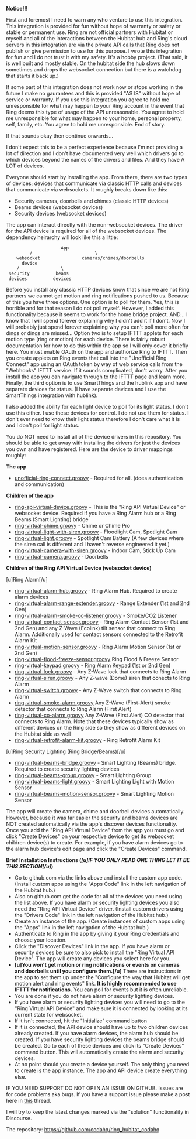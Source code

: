 **Notice!!!** 

First and foremost I need to warn any who venture to use this integration.  This integration is provided for fun without hope of warranty or safety or stable or permanent use. Ring are not official partners with Hubitat or myself and all of the interactions between the Hubitat hub and Ring's cloud servers in this integration are via the private API calls that Ring does not publish or give permission to use for this purpose. I wrote this integration for fun and I do not trust it with my safety. It's a hobby project. (That said, it is well built and mostly stable. On the hubitat side the hub slows down sometimes and drops the websocket connection but there is a watchdog that starts it back up.)

If some part of this integration does not work now or stops working in the future I make no gaurantees and this is provided "AS IS" without hope of service or warranty.  If you use this integration you agree to hold me unresponsible for what may happen to your Ring account in the event that Ring deems this type of usage of the API unreasonable.  You agree to hold me unresponsible for what may happen to your home, personal property, self, family, etc.  You agree to hold me unresponsible.  End of story.

If that sounds okay then continue onwards...

I don't expect this to be a perfect experience because I'm not providing a lot of direction and I don't have documented very well which drivers go to which devices beyond the names of the drivers and files. And they have A LOT of devices. 

Everyone should start by installing the app.  From there, there are two types of devices; devices that communicate via classic HTTP calls and devices that communicate via websockets.  It roughly breaks down like this:

- Security cameras, doorbells and chimes (classic HTTP devices)
- Beams devices (websocket devices)
- Security devices (websocket devices)

The app can interact directly with the non-websocket devices. The driver for the API device is required for all of the websocket devices. The dependency heirarchy will look like this a little:

                         App
             /                        \
        websocket                cameras/chimes/doorbells
          device
        /                \
     security          beams 
     devices          devices


Before you install any classic HTTP devices know that since we are not Ring partners we cannot get motion and ring notifications pushed to us.  Because of this you have three options.  One option is to poll for them.  Yes, this is horrible and for that reason I do not poll myself.  However, I added this functionality because it seems to work for the home bridge project.  AND...  I know that I will spend forever explaining why I didn't add it if I don't.  Now I will probably just spend forever explaining why you can't poll more often for dings or dings are missed...  Option two is to setup IFTTT applets for each motion type (ring or motion) for each device.  There is fairly robust documentation for how to do this within the app so I will only cover it briefly here.  You must enable OAuth on the app and authorize Ring to IFTTT.  Then you create applets on Ring events that call into the "Unofficial Ring Connect" app using an OAuth token by way of web service calls from the "Webhooks" IFTTT service.  If it sounds complicated, don't worry.  After you install the app you can navigate through to the IFTTT page and learn more.  Finally, the third option is to use SmartThings and the hublink app and have separate devices for status.  (I have separate devices and I use the SmartThings integration with hublink).

I also added the ability for each light device to poll for its light status.  I don't use this either.  I use these devices for control.  I do not use them for status.  I don't ever need to know their light status therefore I don't care what it is and I don't poll for light status.

You do NOT need to install all of the device drivers in this repository.  You should be able to get away with installing the drivers for just the devices you own and have registered.  Here are the device to driver mappings roughly:

**The app**
- [unofficial-ring-connect.groovy](https://github.com/codahq/ring_hubitat_codahq/blob/master/src/apps/unofficial-ring-connect.groovy) - Required for all.  (does authentication and communication)

**Children of the app**
- [ring-api-virtual-device.groovy](https://github.com/codahq/ring_hubitat_codahq/blob/master/src/drivers/ring-api-virtual-device.groovy) - This is the "Ring API Virtual Device" or websocket device. Required if you have a Ring Alarm hub or a Ring Beams (Smart Lighting) bridge
- [ring-virtual-chime.groovy](https://github.com/codahq/ring_hubitat_codahq/blob/master/src/drivers/ring-virtual-chime.groovy) - Chime or Chime Pro
- [ring-virtual-light-with-siren.groovy](https://github.com/codahq/ring_hubitat_codahq/blob/master/src/drivers/ring-virtual-light-with-siren.groovy) - Floodlight Cam, Spotlight Cam
- [ring-virtual-light.groovy](https://github.com/codahq/ring_hubitat_codahq/blob/master/src/drivers/ring-virtual-light.groovy) - Spotlight Cam Battery (A few devices where the siren call is different and I haven't reverse engineered it yet.)
- [ring-virtual-camera-with-siren.groovy](https://github.com/codahq/ring_hubitat_codahq/blob/master/src/drivers/ring-virtual-camera-with-siren.groovy) - Indoor Cam, Stick Up Cam
- [ring-virtual-camera.groovy](https://github.com/codahq/ring_hubitat_codahq/blob/master/src/drivers/ring-virtual-camera.groovy) - Doorbells

**Children of the Ring API Virtual Device (websocket device)**

[u]Ring Alarm[/u]
- [ring-virtual-alarm-hub.groovy](https://github.com/codahq/ring_hubitat_codahq/blob/master/src/drivers/ring-virtual-alarm-hub.groovy) - Ring Alarm Hub.  Required to create alarm devices
- [ring-virtual-alarm-range-extender.groovy](https://github.com/codahq/ring_hubitat_codahq/blob/master/src/drivers/ring-virtual-alarm-range-extender.groovy) - Range Extender (1st and 2nd Gen)
- [ring-virtual-alarm-smoke-co-listener.groovy](https://github.com/codahq/ring_hubitat_codahq/blob/master/src/drivers/ring-virtual-alarm-smoke-co-listener.groovy) - Smoke/CO2 Listener
- [ring-virtual-contact-sensor.groovy](https://github.com/codahq/ring_hubitat_codahq/blob/master/src/drivers/ring-virtual-contact-sensor.groovy) - Ring Alarm Contact Sensor (1st and 2nd Gen) and any Z-Wave (Ecolink) tilt sensor that connect to Ring Alarm.  Additionally used for contact sensors connected to the Retrofit Alarm Kit
- [ring-virtual-motion-sensor.groovy](https://github.com/codahq/ring_hubitat_codahq/blob/master/src/drivers/ring-virtual-motion-sensor.groovy) - Ring Alarm Motion Sensor (1st or 2nd Gen)
- [ring-virtual-flood-freeze-sensor.groovy](https://github.com/codahq/ring_hubitat_codahq/blob/master/src/drivers/ring-virtual-flood-freeze-sensor.groovy) Ring Flood & Freeze Sensor
- [ring-virtual-keypad.groovy](https://github.com/codahq/ring_hubitat_codahq/blob/master/src/drivers/ring-virtual-keypad.groovy) - Ring Alarm Keypad (1st or 2nd Gen)
- [ring-virtual-lock.groovy](https://github.com/codahq/ring_hubitat_codahq/blob/master/src/drivers/ring-virtual-lock.groovy) - Any Z-Wave lock that connects to Ring Alarm
- [ring-virtual-siren.groovy](https://github.com/codahq/ring_hubitat_codahq/blob/master/src/drivers/ring-virtual-siren.groovy) - Any Z-wave (Dome) siren that conects to Ring Alarm
- [ring-virtual-switch.groovy](https://github.com/codahq/ring_hubitat_codahq/blob/master/src/drivers/ring-virtual-switch.groovy) - Any Z-Wave switch that connects to Ring Alarm
- [ring-virtual-smoke-alarm.groovy](https://github.com/codahq/ring_hubitat_codahq/blob/master/src/drivers/ring-virtual-smoke-alarm.groovy) Any Z-Wave (First-Alert) smoke detector that connects to Ring Alarm (First Alert)
- [ring-virtual-co-alarm.groovy](https://github.com/codahq/ring_hubitat_codahq/blob/master/src/drivers/ring-virtual-co-alarm.groovy) Any Z-Wave (First Alert) CO detector that connects to Ring Alarm.  Note that these devices typically show as different devices on the Ring side so they show as different devices on the Hubitat side as well
- [ring-virtual-retrofit-alarm-kit.groovy](https://github.com/codahq/ring_hubitat_codahq/blob/master/src/drivers/ring-virtual-keypad.groovy) - Ring Retrofit Alarm Kit

[u]Ring Security Lighting (Ring Bridge/Beams)[/u]
- [ring-virtual-beams-bridge.groovy](https://github.com/codahq/ring_hubitat_codahq/blob/master/src/drivers/ring-virtual-beams-bridge.groovy) - Smart Lighting (Beams) bridge.  Required to create security lighting devices
- [ring-virtual-beams-group.groovy](https://github.com/codahq/ring_hubitat_codahq/blob/master/src/drivers/ring-virtual-beams-group.groovy) - Smart Lighting Group
- [ring-virtual-beams-light.groovy](https://github.com/codahq/ring_hubitat_codahq/blob/master/src/drivers/ring-virtual-beams-light.groovy) - Smart Lighting Light with Motion Sensor
- [ring-virtual-beams-motion-sensor.groovy](https://github.com/codahq/ring_hubitat_codahq/blob/master/src/drivers/ring-virtual-beams-motion-sensor.groovy) - Smart Lighting Motion Sensor

The app will create the camera, chime and doorbell devices automatically.  However, because it was far easier the security and beams devices are NOT created automatically via the app's discover devices functionality.  Once you add the "Ring API Virtual Device" from the app you must go and click "Create Devices" on your respective device to get its websocket children device(s) to create.  For example, if you have alarm devices go to the alarm hub device's edit page and click the "Create Devices" command. 

**Brief Installation Instructions (*[u]*IF YOU ONLY READ ONE THING LET IT BE THIS SECTION*[/u]*)**
- Go to github.com via the links above and install the custom app code.  (Install custom apps using the "Apps Code" link in the left navigation of the Hubitat hub.)
- Also on github.com get the code for all of the devices you need using the list above.  If you have alarm or security lighting devices you also need the "Ring API Virtual Device" driver.  (Install custom drivers using the "Drivers Code" link in the left navigation of the Hubitat hub.)
- Create an instance of the app. (Create instances of custom apps using the "Apps" link in the left navigation of the Hubitat hub.)
- Authenticate to Ring in the app by giving it your Ring credentials and choose your location.
- Click the "Discover Devices" link in the app.  If you have alarm or security devices be sure to also pick to install the "Ring Virtual API Device".  The app will create any devices you select here for you.
- **[u]You won't get motion or ring notifications or events on cameras and doorbells until you configure them.[/u]**  There are instructions in the app to set them up under the "Configure the way that Hubitat will get motion alert and ring events" link.  **It is highly recommended to use IFTTT for notifications.**  You can poll for events but it is often unreliable.
- You are done if you do not have alarm or security lighting devices.
- If you have alarm or security lighting devices you will need to go to the "Ring Virtual API Device" and make sure it is connected by looking at its current state for websocket.
- If it isn't connected, hit the "Initialize" command button
- If it is connected, the API device should have up to two children devices already created.  If you have alarm devices, the alarm hub should be created.  If you have security lighting devices the beams bridge should be created.  Go to each of these devices and click its "Create Devices" command button.  This will automatically create the alarm and security devices.
- At no point should you create a device yourself.  The only thing you need to create is the app instance.  The app and API device create everything else.

IF YOU NEED SUPPORT DO NOT OPEN AN ISSUE ON GITHUB.  Issues are for code problems aka bugs.  If you have a support issue please make a post here in [this](https://community.hubitat.com/t/release-ring-integration/26423) thread.

I will try to keep the latest changes marked via the "solution" functionality in Discourse.

The repository:
https://github.com/codahq/ring_hubitat_codahq
